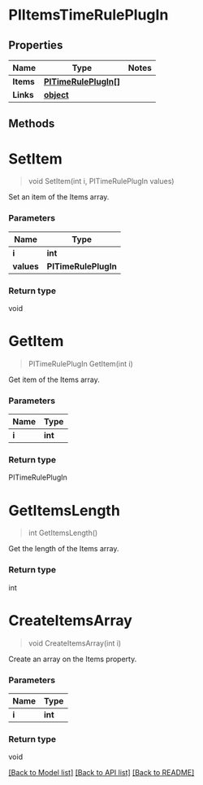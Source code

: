 # PIItemsTimeRulePlugIn

## Properties
Name | Type | Notes
------------ | ------------- | -------------
**Items** | **[**PITimeRulePlugIn[]**](../Model/PITimeRulePlugIn.md)**
**Links** | **[**object**](../Model/Object.md)**

## Methods

# **SetItem**
> void SetItem(int i, PITimeRulePlugIn values)

Set an item of the Items array.

### Parameters

Name | Type
------------- | -------------
 **i** | **int**
 **values** | **PITimeRulePlugIn**

### Return type

void


# **GetItem**
> PITimeRulePlugIn GetItem(int i)

Get item of the Items array.

### Parameters

Name | Type
------------- | -------------
 **i** | **int**

### Return type

PITimeRulePlugIn


# **GetItemsLength**
> int GetItemsLength()

Get the length of the Items array.


### Return type

int


# **CreateItemsArray**
> void CreateItemsArray(int i)

Create an array on the Items property.

### Parameters

Name | Type
------------- | -------------
 **i** | **int**

### Return type

void

[[Back to Model list]](../../README.md#documentation-for-models) [[Back to API list]](../../README.md#documentation-for-api-endpoints) [[Back to README]](../../README.md)
